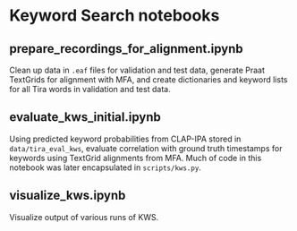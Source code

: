 # Keyword Search notebooks

## prepare_recordings_for_alignment.ipynb
Clean up data in `.eaf` files for validation and test data, generate Praat TextGrids for alignment with MFA, and create dictionaries and keyword lists for all Tira words in validation and test data.

## evaluate_kws_initial.ipynb
Using predicted keyword probabilities from CLAP-IPA stored in `data/tira_eval_kws`, evaluate correlation with ground truth timestamps for keywords using TextGrid alignments from MFA.
Much of code in this notebook was later encapsulated in `scripts/kws.py`.

## visualize_kws.ipynb
Visualize output of various runs of KWS.